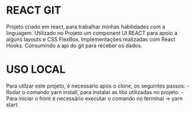 # REACT GIT

Projeto criado em react, para trabalhar minhas habilidades com a linguagem. 
Utilizado no Projeto um component UI REACT para apoio a alguns layouts e CSS FlexBox.
Implementações realizadas com React Hooks.
Consumindo a api do git para receber os dados.

# USO LOCAL

Para utilzar este projeto, é necessário após o clone, os seguintes passos:
    - Rodar o comando yarn install, para instalar as libs utilizadas no projeto.
    - Para iniciar o front é necessário executar o comando no terminal -> yarn start.
